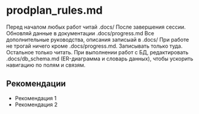 # prodplan_rules.md

Перед началом любых работ читай .docs/
После завершения сессии. Обновляй данные в документации .docs/progress.md
Все дополнительные руководства, описания записыай в .docs/
При работе не трогай ничего кроме .docs/progress.md. Записывать только туда. Остальное только читать.
При выполнении работ с БД, редактировать .docs/db_schema.md (ER-диаграмма и словарь данных), чтобы ускорить навигацию по полям и связям.

## Рекомендации

- Рекомендация 1
- Рекомендация 2
